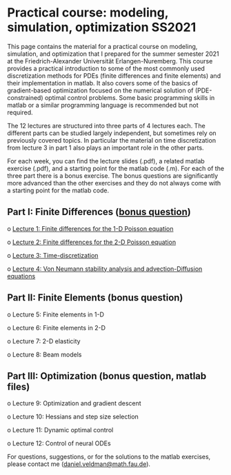 # Practical course: modeling, simulation, optimization SS2021

This page contains the material for a practical course on modeling, simulation, and optimization that I prepared for 
the summer semester 2021 at the Friedrich-Alexander Universität Erlangen-Nuremberg. This course provides a 
practical introduction to some of the most commonly used discretization methods for PDEs (finite differences and 
finite elements) and their implementation in matlab. It also covers some of the basics of gradient-based optimization 
focused on the numerical solution of (PDE-constrained) optimal control problems. Some basic programming skills in matlab 
or a similar programming language is recommended but not required. 

The 12 lectures are structured into three parts of 4 lectures each. 
The different parts can be studied largely independent, but sometimes rely on previously covered topics. 
In particular the material on time discretization from lecture 3 in part 1 also plays an important role in the other parts.

For each week, you can find the lecture slides (.pdf), a related matlab exercise (.pdf), and a starting point for the matlab code (.m). 
For each of the three part there is a bonus exercise. The bonus questions are significantly more advanced than the other 
exercises and they do not always come with a starting point for the matlab code. 

## Part I: Finite Differences ([bonus question](05_Part1_bonus))
o	[Lecture 1: Finite differences for the 1-D Poisson equation](01_week1)

o	[Lecture 2: Finite differences for the 2-D Poisson equation](02_week2)

o	[Lecture 3: Time-discretization](03_week3)

o	[Lecture 4: Von Neumann stability analysis and advection-Diffusion equations](04_week4)

## Part II: Finite Elements (bonus question)
o	Lecture 5: Finite elements in 1-D

o	Lecture 6: Finite elements in 2-D

o	Lecture 7: 2-D elasticity

o	Lecture 8: Beam models

## Part III: Optimization (bonus question, matlab files)
o	Lecture 9: Optimization and gradient descent

o	Lecture 10: Hessians and step size selection

o	Lecture 11: Dynamic optimal control

o	Lecture 12: Control of neural ODEs

For questions, suggestions, or for the solutions to the matlab exercises, please contact me (daniel.veldman@math.fau.de). 
